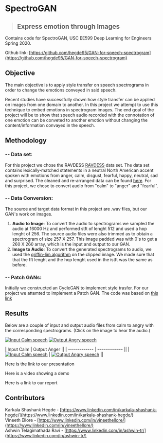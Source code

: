 # SpectroGAN


>## Express emotion through Images


Contains code for SpectroGAN, USC EE599 Deep Learning for Engineers Spring 2020.

Github link: [https://github.com/hegde95/GAN-for-speech-spectrogram](https://github.com/hegde95/GAN-for-speech-spectrogram) <br/>



## Objective <br />
The main objective is to apply style transfer on speech spectrograms in order to change the emotions conveyed in said speech.<br/>

Recent studies have successfully shown how style transfer can be applied on images from one domain to another. In this project we attempt to use this technique to embed emotions in spectrogram images. The end goal of the project will be to show that speech audio recorded with the connotation of one emotion can be conveted to another emotion without changing the content/information convayed in the speech. <br />


## Methodology <br/>
### -- Data set: <br/>
For this project we chose the RAVDESS [RAVDESS](https://zenodo.org/record/1188976#.Xq-sIvJKg5k) data set. The data set contains lexically-matched statements in a neutral North American accent spoken with emotions from anger, calm, disgust, fearful, happy, neutral, sad and surprised. The cleaned and re-arranged data can be found [here](https://drive.google.com/drive/folders/12o5dMpEHqxIb8Qm9yHZB0s9at2lw3KPM?usp=sharing). For this project, we chose to convert audio from "calm" to "anger" and "fearful". 
<br />
### -- Data Conversion: <br/>
The source and target data format in this project are .wav files, but our GAN's work on images. 
1. **Audio to Image**: To convert the audio to spectrograms we sampled the audio at 16000 Hz and performed stft of lenght 512 and used a hop lenght of 256. The source audio files were also trimmed as to obtain a spectrogram of size 257 X 257. This image padded was with 0's to get a 260 X 260 array, which is the input and output to our GAN.
2. **Image to Audio**: To convert the generated spectrograms to audio, we used the [griffin-lim algorithm](https://www.researchgate.net/publication/261315209_A_Fast_Griffin-Lim_Algorithm) on the clipped image. We made sure that that the fft lenght and the hop lenght used in the istft was the same as before.<br />

### -- Patch GANs: <br/>
Initially we constructed an CycleGAN to implement style trasfer. For our project we attemted to implement a Patch GAN. The code was based on [this link](https://machinelearningmastery.com/cyclegan-tutorial-with-keras/)<br />

## Results <br/>
Below are a couple of input and output audio files from calm to angry with the corresponding spectrograms. (Click on the image to hear the audio.) <br/>



[![Input Calm speech](/GAN-for-speech-spectrogram/results/calm_orig2.jpg "Input Calm speech")](/GAN-for-speech-spectrogram/results/calm_orig2.wav)
[![Output Angry speech](/GAN-for-speech-spectrogram/results/calm_orig2_Fearful_generated.jpg "Output Angry speech")](/GAN-for-speech-spectrogram/results/calm_orig2_Fearful_generated.wav)

| Input Calm  | Output Anger ||
| ------------- | ------------- ||
| [![Input Calm speech](/GAN-for-speech-spectrogram/results/calm_orig2.jpg "Input Calm speech")](/GAN-for-speech-spectrogram/results/calm_orig2.wav)  | [![Output Angry speech](/GAN-for-speech-spectrogram/results/calm_orig2_Fearful_generated.jpg "Output Angry speech")](/GAN-for-speech-spectrogram/results/calm_orig2_Fearful_generated.wav)  ||

Here is the link to our presentation<br/>

Here is a video showing a demo<br/>

Here is a link to our report<br/>

## Contributors <br/>
Karkala Shashank Hegde - [https://www.linkedin.com/in/karkala-shashank-hegde/](https://www.linkedin.com/in/karkala-shashank-hegde/)<br/>
Vineeth Ellore - [https://www.linkedin.com/in/vineethellore/](https://www.linkedin.com/in/vineethellore/) <br/>
Ashwin Telagimathada Ravi - [https://www.linkedin.com/in/ashwin-tr/](https://www.linkedin.com/in/ashwin-tr/)<br/>
